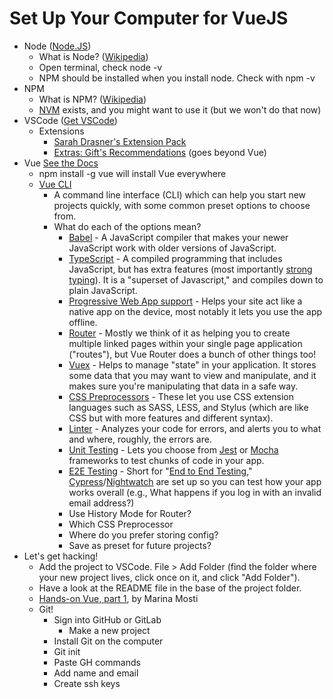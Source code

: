 # Set Up Your Computer for VueJS


- Node ([Node.JS](https://nodejs.org/en/download/))
    - What is Node? ([Wikipedia](https://en.wikipedia.org/wiki/Node.js))
    - Open terminal, check node -v
    - NPM should be installed when you install node. Check with npm -v
- NPM
    - What is NPM? ([Wikipedia](https://en.wikipedia.org/wiki/Npm_%28software%29))
    - [NVM](https://github.com/creationix/nvm) exists, and you might want to use it (but we won't do that now)
- VSCode ([Get VSCode](https://code.visualstudio.com/))
    - Extensions
        - [Sarah Drasner's Extension Pack](https://marketplace.visualstudio.com/items?itemName=sdras.vue-vscode-extensionpack)
        - [Extras: Gift's Recommendations](https://dev.to/lauragift21/a-collection-of-essential-vscode--extensions-26al) (goes beyond Vue)
- Vue [See the Docs](https://vuejs.org/v2/guide/installation.html)
    - npm install -g vue will install Vue everywhere
    - [Vue CLI](https://cli.vuejs.org/)
        - A command line interface (CLI) which can help you start new projects quickly, with some common preset options to choose from.
        - What do each of the options mean?
            - [Babel](https://babeljs.io/docs/en) - A JavaScript compiler that makes your newer JavaScript work with older versions of JavaScript.
            - [TypeScript](https://www.typescriptlang.org/index.html) - A compiled programming that includes JavaScript, but has extra features (most importantly [strong typing](https://en.wikipedia.org/wiki/Strong_and_weak_typing)). It is a "superset of Javascript," and compiles down to plain JavaScript.
            - [Progressive Web App support](https://en.wikipedia.org/wiki/Progressive_web_applications) - Helps your site act like a native app on the device, most notably it lets you use the app offline.
            - [Router](https://router.vuejs.org/) - Mostly we think of it as helping you to create multiple linked pages within your single page application ("routes"), but Vue Router does a bunch of other things too!
            - [Vuex](https://vuex.vuejs.org/) - Helps to manage "state" in your application. It stores some data that you may want to view and manipulate, and it makes sure you're manipulating that data in a safe way.
            - [CSS Preprocessors](https://developer.mozilla.org/en-US/docs/Glossary/CSS_preprocessor) - These let you use CSS extension languages such as SASS, LESS, and Stylus (which are like CSS but with more features and different syntax).
            - [Linter](https://en.wikipedia.org/wiki/Lint_(software)) - Analyzes your code for errors, and alerts you to what and where, roughly, the errors are.
            - [Unit Testing](https://vuejs.org/v2/guide/unit-testing.html) - Lets you choose from [Jest](https://github.com/facebook/jest) or [Mocha](https://mochajs.org/) frameworks to test chunks of code in your app.
            - [E2E Testing](https://dev.to/lambdatesting/all-you-need-to-know-about-end-to-end-testing-4nbb) - Short for "[End to End Testing](https://vuejsdevelopers.com/2019/04/01/vue-testing-unit-vs-e2e/)," [Cypress](https://www.cypress.io/)/[Nightwatch](http://nightwatchjs.org/) are set up so you can test how your app works overall (e.g., What happens if you log in with an invalid email address?)
            - Use History Mode for Router?
            - Which CSS Preprocessor
            - Where do you prefer storing config?
            - Save as preset for future projects?
- Let's get hacking!
    - Add the project to VSCode. File > Add Folder (find the folder where your new project lives, click once on it, and click "Add Folder").
    - Have a look at the README file in the base of the project folder.
    - [Hands-on Vue, part 1](https://dev.to/vuevixens/hands-on-vuejs-for-beginners-part-1-2j2g), by Marina Mosti
    - Git!
        - Sign into GitHub or GitLab
            - Make a new project
        - Install Git on the computer
        - Git init
        - Paste GH commands
        - Add name and email
        - Create ssh keys
